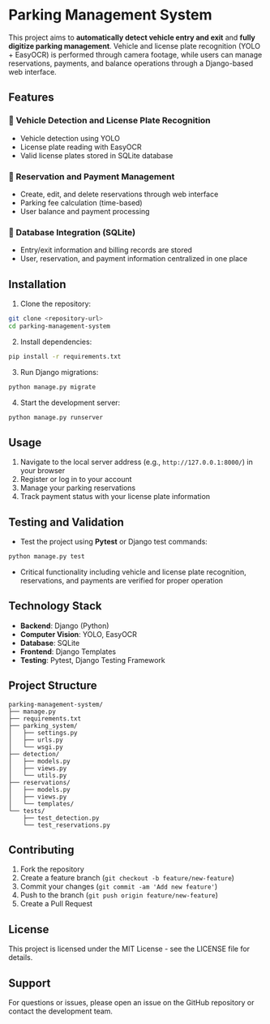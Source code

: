 # Parking Management System

This project aims to **automatically detect vehicle entry and exit** and **fully digitize parking management**. Vehicle and license plate recognition (YOLO + EasyOCR) is performed through camera footage, while users can manage reservations, payments, and balance operations through a Django-based web interface.

## Features

### 🚗 Vehicle Detection and License Plate Recognition
- Vehicle detection using YOLO
- License plate reading with EasyOCR
- Valid license plates stored in SQLite database

### 📅 Reservation and Payment Management
- Create, edit, and delete reservations through web interface
- Parking fee calculation (time-based)
- User balance and payment processing

### 💾 Database Integration (SQLite)
- Entry/exit information and billing records are stored
- User, reservation, and payment information centralized in one place

## Installation

1. Clone the repository:
```bash
git clone <repository-url>
cd parking-management-system
```

2. Install dependencies:
```bash
pip install -r requirements.txt
```

3. Run Django migrations:
```bash
python manage.py migrate
```

4. Start the development server:
```bash
python manage.py runserver
```

## Usage

1. Navigate to the local server address (e.g., `http://127.0.0.1:8000/`) in your browser
2. Register or log in to your account
3. Manage your parking reservations
4. Track payment status with your license plate information

## Testing and Validation

- Test the project using **Pytest** or Django test commands:
```bash
python manage.py test
```

- Critical functionality including vehicle and license plate recognition, reservations, and payments are verified for proper operation

## Technology Stack

- **Backend**: Django (Python)
- **Computer Vision**: YOLO, EasyOCR
- **Database**: SQLite
- **Frontend**: Django Templates
- **Testing**: Pytest, Django Testing Framework

## Project Structure

```
parking-management-system/
├── manage.py
├── requirements.txt
├── parking_system/
│   ├── settings.py
│   ├── urls.py
│   └── wsgi.py
├── detection/
│   ├── models.py
│   ├── views.py
│   └── utils.py
├── reservations/
│   ├── models.py
│   ├── views.py
│   └── templates/
└── tests/
    ├── test_detection.py
    └── test_reservations.py
```

## Contributing

1. Fork the repository
2. Create a feature branch (`git checkout -b feature/new-feature`)
3. Commit your changes (`git commit -am 'Add new feature'`)
4. Push to the branch (`git push origin feature/new-feature`)
5. Create a Pull Request

## License

This project is licensed under the MIT License - see the LICENSE file for details.

## Support

For questions or issues, please open an issue on the GitHub repository or contact the development team.

